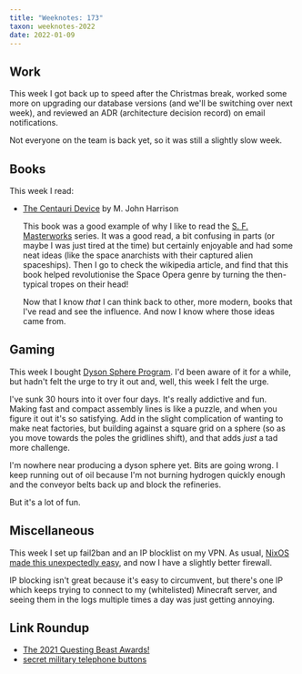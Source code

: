 ```yaml
---
title: "Weeknotes: 173"
taxon: weeknotes-2022
date: 2022-01-09
---
```


## Work

This week I got back up to speed after the Christmas break, worked
some more on upgrading our database versions (and we'll be switching
over next week), and reviewed an ADR (architecture decision record) on
email notifications.

Not everyone on the team is back yet, so it was still a slightly slow
week.


## Books

This week I read:

- [The Centauri Device][] by M. John Harrison

  This book was a good example of why I like to read the
  [S. F. Masterworks][] series.  It was a good read, a bit confusing
  in parts (or maybe I was just tired at the time) but certainly
  enjoyable and had some neat ideas (like the space anarchists with
  their captured alien spaceships).  Then I go to check the wikipedia
  article, and find that this book helped revolutionise the Space
  Opera genre by turning the then-typical tropes on their head!

  Now that I know *that* I can think back to other, more modern, books
  that I've read and see the influence.  And now I know where those
  ideas came from.

[The Centauri Device]: https://en.wikipedia.org/wiki/The_Centauri_Device
[S. F. Masterworks]: https://en.wikipedia.org/wiki/SF_Masterworks


## Gaming

This week I bought [Dyson Sphere Program][].  I'd been aware of it for
a while, but hadn't felt the urge to try it out and, well, this week I
felt the urge.

I've sunk 30 hours into it over four days.  It's really addictive and
fun.  Making fast and compact assembly lines is like a puzzle, and
when you figure it out it's so satisfying.  Add in the slight
complication of wanting to make neat factories, but building against a
square grid on a sphere (so as you move towards the poles the
gridlines shift), and that adds *just* a tad more challenge.

I'm nowhere near producing a dyson sphere yet.  Bits are going wrong.
I keep running out of oil because I'm not burning hydrogen quickly
enough and the conveyor belts back up and block the refineries.

But it's a lot of fun.

[Dyson Sphere Program]: https://store.steampowered.com/app/1366540/Dyson_Sphere_Program/


## Miscellaneous

This week I set up fail2ban and an IP blocklist on my VPN.  As usual,
[NixOS made this unexpectedly easy][], and now I have a slightly
better firewall.

IP blocking isn't great because it's easy to circumvent, but there's
one IP which keeps trying to connect to my (whitelisted) Minecraft
server, and seeing them in the logs multiple times a day was just
getting annoying.

[NixOS made this unexpectedly easy]: https://github.com/barrucadu/nixfiles/pull/52


## Link Roundup

- [The 2021 Questing Beast Awards!](https://www.youtube.com/watch?v=eeYQkMiG_uY)
- [secret military telephone buttons](https://computer.rip/2022-01-01-secret-military-telephone-buttons.html)
